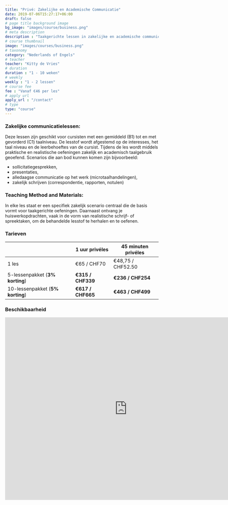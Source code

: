 ```yaml
---
title: "Privé: Zakelijke en Academische Communicatie"
date: 2019-07-06T15:27:17+06:00
draft: false
# page title background image
bg_image: "images/course/business.png"
# meta description
description : "Taakgerichte lessen in zakelijke en academische communicatievaardigheden."
# course thumbnail
image: "images/courses/business.png"
# taxonomy
category: "Nederlands of Engels"
# teacher
teacher: "Kitty de Vries"
# duration
duration : "1 - 10 weken"
# weekly
weekly : "1 - 2 lessen"
# course fee
fee : "Vanaf €46 per les"
# apply url
apply_url : "/contact"
# type
type: "course"
---
```



### Zakelijke communicatielessen:
Deze lessen zijn geschikt voor cursisten met een gemiddeld (B1) tot en met gevorderd (C1) taalniveau. De lesstof wordt afgestemd op de interesses, het taal niveau en de leerbehoeftes van de cursist. Tijdens de les wordt middels praktische en realistische oefeningen zakelijk en academisch taalgebruik geoefend. Scenarios die aan bod kunnen komen zijn bijvoorbeeld:
- sollicitatiegesprekken,
- presentaties,
- alledaagse communicatie op het werk (microtaalhandelingen),
- zakelijk schrijven (correspondentie, rapporten, notulen) 

### Teaching Method and Materials:
In elke les staat er een specifiek zakelijk scenario centraal die de basis vormt voor taakgerichte oefeningen. Daarnaast ontvang je huiswerkopdrachten, vaak in de vorm van realistische schrijf- of spreektaken, om de behandelde lesstof te herhalen en te oefenen. 

 </p>

### Tarieven

| | 1 uur privéles|  45 minuten privéles|
|---|---|---|
|  1 les  | €65 / CHF70 | €48,75 / CHF52.50|
|  5-lessenpakket (__3% korting__) | __€315 / CHF339__ | __€236 / CHF254__|
|  10-lessenpakket (__5% korting__) | __€617 / CHF665__ | __€463 / CHF499__|

### Beschikbaarheid
<iframe src="https://calendar.google.com/calendar/embed?src=oijqsb1csqod0ecm1laeb8qgdk%40group.calendar.google.com&ctz=Europe%2FBrussels" style="border: 0" width="800" height="600" frameborder="0" scrolling="no"></iframe>
